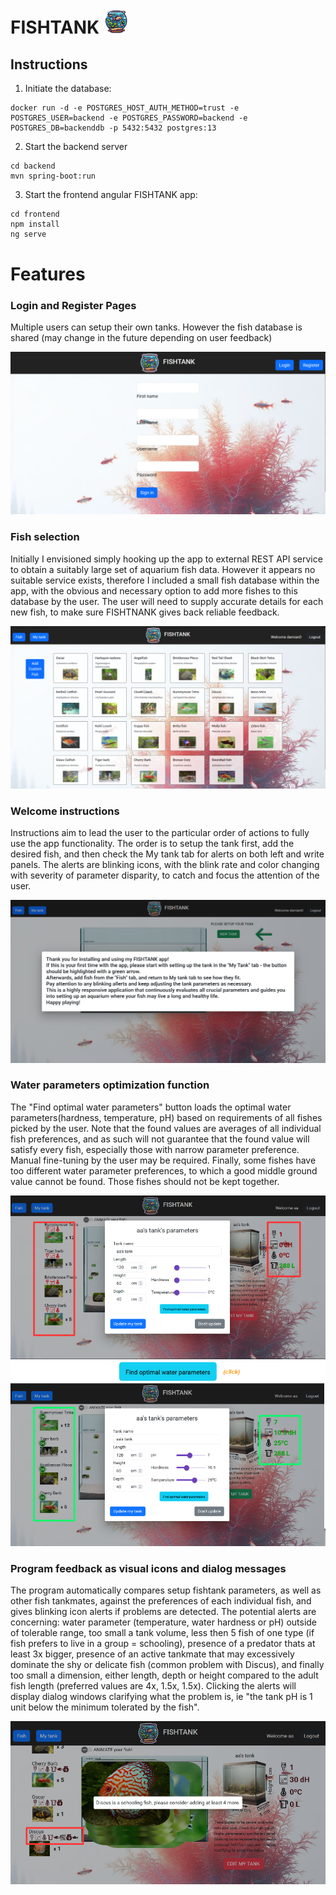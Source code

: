 # FISHTANK <img alt="logo" src="./frontend/src/assets/logo.png" width="40"/>

## Instructions
1) Initiate the database:
```
docker run -d -e POSTGRES_HOST_AUTH_METHOD=trust -e POSTGRES_USER=backend -e POSTGRES_PASSWORD=backend -e POSTGRES_DB=backenddb -p 5432:5432 postgres:13
```
2) Start the backend server 
```
cd backend
mvn spring-boot:run
```
3) Start the frontend angular FISHTANK app:
```
cd frontend
npm install
ng serve
```

# Features
### Login and Register Pages 
Multiple users can setup their own tanks. However the fish database is shared (may change in the future depending on user feedback)

![register](./imgReadme/register.png)
### Fish selection
Initially I envisioned simply hooking up the app to external REST API service to obtain a suitably large set of aquarium fish data. However it appears no suitable service exists, therefore I included a small fish database within the app, with the obvious and necessary option to add more fishes to this database by the user. The user will need to supply accurate details for each new fish, to make sure FISHTNANK gives back reliable feedback.

![register](./imgReadme/fishToChoose.png)
### Welcome instructions
Instructions aim to lead the user to the particular order of actions to fully use the app functionality. The order is to setup the tank first, add the desired fish, and then check the My tank tab for alerts on both left and write panels.  The alerts are blinking icons, with the blink rate and color changing with severity of parameter disparity, to catch and focus the attention of the user. 

![welcomeScreen](./imgReadme/welcome.png)
### Water parameters optimization function 
The "Find optimal water parameters" button loads the optimal water parameters(hardness, temperature, pH) based on requirements of all fishes picked by the user. Note that the found values are averages of all individual fish preferences, and as such will not guarantee that the found value will satisfy every fish, especially those with narrow parameter preference. Manual fine-tuning by the user may be required. Finally, some fishes have too different water parameter preferences, to which a good middle ground value cannot be found. Those fishes should not be kept together.

![optimiseParams](./imgReadme/goodParamsFind.png)
### Program feedback as visual icons and dialog messages 
The program automatically compares setup fishtank parameters, as well as other fish tankmates, against the preferences of each individual fish, and gives blinking icon alerts if problems are detected. The potential alerts are concerning: water parameter (temperature, water hardness or pH) outside of tolerable range, too small a tank volume, less then 5 fish of one type (if fish prefers to live in a group = schooling), presence of a predator thats at least 3x bigger, presence of an active tankmate that may excessively dominate the shy or delicate fish (common problem with Discus), and finally too small a dimension, either length, depth or height compared to the adult fish length (preferred values are 4x, 1.5x, 1.5x). Clicking the alerts will display dialog windows clarifying what the problem is, ie "the tank pH is 1 unit below the minimum tolerated by the fish".

![errorIcons](./imgReadme/errorIcons.png)
